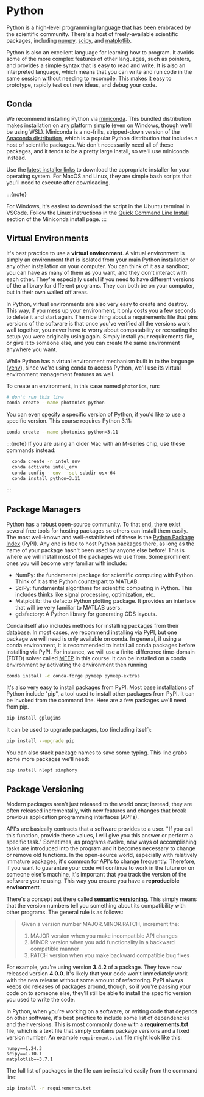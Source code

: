 # Python

Python is a high-level programming language that has been embraced by the
scientific community. There's a host of freely-available scientific packages,
including [numpy](https://numpy.org/), [scipy](https://www.scipy.org/), and
[matplotlib](https://matplotlib.org/).

Python is also an excellent language for learning how to program. It avoids
some of the more complex features of other languages, such as pointers, and
provides a simple syntax that is easy to read and write. It is also an
interpreted language, which means that you can write and run code in the same
session without needing to recompile. This makes it easy to prototype, rapidly
test out new ideas, and debug your code.

## Conda

We recommend installing Python via
[miniconda](https://docs.conda.io/en/latest/miniconda.html). This bundled
distribution makes installation on any platform simple (even on Windows, though
we'll be using WSL). Miniconda is a no-frills, stripped-down version of the 
[Anaconda distribution](https://www.anaconda.com/products/distribution), which
is a popular Python distribution that includes a host of scientific packages.
We don't necessarily need all of these packages, and it tends to be a pretty
large install, so we'll use miniconda instead.

Use the [latest installer
links](https://docs.conda.io/en/latest/miniconda.html#latest-miniconda-installer-links)
to download the appropriate installer for your operating system. For MacOS and
Linux, they are simple bash scripts that you'll need to execute after
downloading. 

:::{note} 

For Windows, it's easiest to download the script in the Ubuntu terminal in VSCode. 
Follow the Linux instructions in the [Quick Command Line Install](https://docs.conda.io/projects/miniconda/en/latest/#quick-command-line-install)
section of the Miniconda install page.
:::



## Virtual Environments

It's best practice to use a **virtual environment**. A virtual environment is
simply an environment that is isolated from your main Python installation 
or any other installation on your computer. You can think of it as a sandbox;
you can have as many of them as you want, and they don't interact with each 
other. They're especially useful if you need to have different versions of 
the a library for different programs.
They can both be on your computer, but in their own walled off areas.

In Python, virtual environments are also very easy to create and destroy.
This way, if you mess up your environment, it only costs you a few seconds to
delete it and start again. The nice thing about a requirements file that pins
versions of the software is that once you've verified all the versions work
well together, you never have to worry about compatability or recreating the
setup you were originally using again. Simply install your requirements file,
or give it to someone else, and you can create the same environment anywhere
you want.

While Python has a virtual environment mechanism built in to the language 
([venv](https://docs.python.org/3/library/venv.html)), since we're using 
conda to access Python, we'll use its virtual environment management features
as well.

To create an environment, in this case named ``photonics``, run:

```bash
# don't run this line
conda create --name photonics python
```

You can even specify a specific version of Python, if you'd like to use a specific version. This course requires Python 3.11:

```bash
conda create --name photonics python=3.11
```

:::{note}
If you are using an older Mac with an M-series chip, use these commands instead:

```bash
  conda create -n intel_env
  conda activate intel_env
  conda config --env --set subdir osx-64
  conda install python=3.11
```
:::

## Package Managers

Python has a robust open-source community. To that end, there exist several
free tools for hosting packages so others can install them easily. The most
well-known and well-established of these is the [Python Package
Index](https://pypi.org/) (PyPI). Any one is free to host Python packages there,
as long as the name of your package hasn't been used by anyone else before!
This is where we will install most of the packages we use from. Some prominent
ones you will become very familiar with include:

* NumPy: the fundamental package for scientific computing with Python. Think of
    it as the Python counterpart to MATLAB.
* SciPy: fundamental algorithms for scientific computing in Python. This includes
    thinks like signal processing, optimization, etc.
* Matplotlib: the defacto Python plotting package. It provides an interface
    that will be very familiar to MATLAB users.
* gdsfactory: A Python library for generating GDS layouts.

Conda itself also includes methods for installing packages from their database.
In most cases, we recommend installing via PyPI, but one package we will need 
is only available on conda. In general, if using a conda environment, it is 
recommended to install all conda packages before installing via PyPI. For instance,
we will use a finite-difference time-domain (FDTD) solver called [MEEP](https://meep.readthedocs.io/en/latest/)
in this course. It can be installed on a conda environment by activating the 
environment then running


```bash
conda install -c conda-forge pymeep pymeep-extras
```

It's also very easy to install packages from PyPI. Most base installations of Python
include "pip", a tool used to install other packages from PyPI. It can be
invoked from the command line. Here are a few packages we'll need from pip.

```bash
pip install gplugins
```

It can be used to upgrade packages, too (including itself):

```bash
pip install --upgrade pip
```

You can also stack package names to save some typing. This line grabs some more packages we'll need:

```bash
pip install nlopt simphony
```

## Package Versioning

Modern packages aren't just released to the world once; instead, they are often
released incrementally, with new features and changes that break previous 
application programming interfaces (API's).

API's are basically contracts that a software provides to a user. "If you call
this function, provide these values, I will give you this answer or perform a
specific task." Sometimes, as programs evolve, new ways of accomplishing tasks
are introduced into the program and it becomes necessary to change or remove
old functions. In the open-source world, especially with relatively immature
packages, it's common for API's to change frequently. Therefore, if you want
to guarantee your code will continue to work in the future or on someone else's
machine, it's important that you track the version of the software you're
using. This way you ensure you have a **reproducible environment**.

There's a concept out there called [**semantic
versioning**](https://semver.org/). This simply means that the version numbers
tell you something about its compatibility with other programs. The general
rule is as follows:

> Given a version number MAJOR.MINOR.PATCH, increment the:
> 
> 1. MAJOR version when you make incompatible API changes
> 2. MINOR version when you add functionality in a backward compatible manner
> 3. PATCH version when you make backward compatible bug fixes

For example, you're using version **3.4.2** of a package. They have now
released version **4.0.0**. It's likely that your code won't immediately work
with the new release without some amount of refactoring. PyPI always keeps 
old releases of packages around, though, so if you're passing your code on to
someone else, they'll still be able to install the specific version you used
to write the code.

In Python, when you're working on a software, or writing code that depends on
other software, it's best practice to include some list of dependencies and 
their versions. This is most commonly done with a **requirements.txt** file, 
which is a text file that simply contains package versions and a fixed
version number. An example ``requirements.txt`` file might look like this:

```
numpy==1.24.3
scipy==1.10.1
matplotlib==3.7.1
```

The full list of packages in the file can be installed easily from the command
line:

```bash
pip install -r requirements.txt
```

